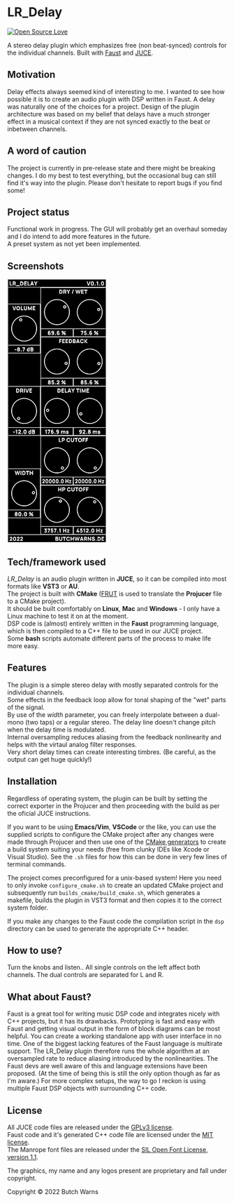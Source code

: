 # LR_Delay
[![Open Source Love](https://badges.frapsoft.com/os/v1/open-source.png?v=103)](https://github.com/ellerbrock/open-source-badges/)

A stereo delay plugin which emphasizes free (non beat-synced) controls for the individual channels. Built with [Faust](https://faust.grame.fr/) and [JUCE](https://juce.com/).

## Motivation
Delay effects always seemed kind of interesting to me. I wanted to see how possible it is to create an audio plugin with DSP written in Faust. A delay was naturally one of the choices for a project. Design of the plugin architecture was based on my belief that delays have a much stronger effect in a musical context if they are not synced exactly to the beat or inbetween channels.

## A word of caution
The project is currently in pre-release state and there might be breaking changes. I do my best to test everything, but the occasional bug can still find it's way into the plugin. Please don't hesitate to report bugs if you find some!

## Project status
Functional work in progress. The GUI will probably get an overhaul someday and I do intend to add more features in the future.  
A preset system as not yet been implemented.
 
## Screenshots
![LR_Delay v0.1.0 User Interface](/pictures/LR_Delay_GUI_small.jpg?raw=true "LR_Delay v0.1.0 User Interface")

## Tech/framework used
*LR_Delay* is an audio plugin written in **JUCE**, so it can be compiled into most formats like **VST3** or **AU**.  
The project is built with **CMake** ([FRUT](https://github.com/McMartin/FRUT) is used to translate the **Projucer** file to a CMake project).  
It should be built comfortably on **Linux**, **Mac** and **Windows** - I only have a Linux machine to test it on at the moment.  
DSP code is (almost) entirely written in the **Faust** programming language, which is then compiled to a C++ file to be used in our JUCE project.  
Some **bash** scripts automate different parts of the process to make life more easy.  

## Features
The plugin is a simple stereo delay with mostly separated controls for the individual channels.  
Some effects in the feedback loop allow for tonal shaping of the "wet" parts of the signal.  
By use of the *width* parameter, you can freely interpolate between a dual-mono (two taps) or a regular stereo.
The delay line doesn't change pitch when the delay time is modulated.  
Internal oversampling reduces aliasing from the feedback nonlinearity and helps with the virtaul analog filter responses.  
Very short delay times can create interesting timbres. (Be careful, as the output can get huge quickly!)

## Installation
Regardless of operating system, the plugin can be built by setting the correct exporter in the Projucer and then proceeding with the build as per the oficial JUCE instructions.

If you want to be using **Emacs/Vim**, **VSCode** or the like, you can use the supplied scripts to configure the CMake project after any changes were made through Projucer and then use one of the [CMake generators](https://cmake.org/cmake/help/latest/manual/cmake-generators.7.html) to create a build system suiting your needs (free from clunky IDEs like Xcode or Visual Studio). See the `.sh` files for how this can be done in very few lines of terminal commands.

The project comes preconfigured for a unix-based system! Here you need to only invoke `configure_cmake.sh` to create an updated CMake project and subsequently run `builds_cmake/build_cmake.sh`, which generates a makefile, builds the plugin in VST3 format and then copies it to the correct system folder.  

If you make any changes to the Faust code the compilation script in the `dsp` directory can be used to generate the appropriate C++ header.  

## How to use?
Turn the knobs and listen..
All single controls on the left affect both channels. The dual controls are separated for L and R.

## What about Faust?
Faust is a great tool for writing music DSP code and integrates nicely with C++ projects, but it has its drawbacks. Prototyping is fast and easy with Faust and getting visual output in the form of block diagrams can be most helpful. You can create a working standalone app with user interface in no time. One of the biggest lacking features of the Faust language is multirate support. The LR_Delay plugin therefore runs the whole algorithm at an oversampled rate to reduce aliasing introduced by the nonlinearities. The Faust devs are well aware of this and language extensions have been proposed. (At the time of being this is still the only option though as far as I'm aware.) For more complex setups, the way to go I reckon is using multiple Faust DSP objects with surrounding C++ code.

## License
All JUCE code files are released under the [GPLv3 license](https://www.gnu.org/licenses/gpl-3.0.en.html).  
Faust code and it's generated C++ code file are licensed under the [MIT license](https://opensource.org/licenses/MIT).  
The Manrope font files are released under the [SIL Open Font License, version 1.1](https://opensource.org/licenses/OFL-1.1).  

The graphics, my name and any logos present are proprietary and fall under copyright.  

Copyright © 2022 Butch Warns
